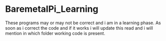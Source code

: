 # BaremetalPi_Learning
These programs may or may not be correct and i am in a learning phase. As soon as i  correct the code and if it works i will update this read and i will mention in which folder working code is present.
